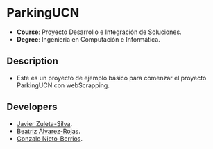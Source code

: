 # ParkingUCN
- **Course**: Proyecto Desarrollo e Integración de Soluciones.
- **Degree**: Ingeniería en Computación e Informática.

## Description
- Este es un proyecto de ejemplo básico para comenzar el proyecto ParkingUCN con webScrapping. 

## Developers
 - [Javier Zuleta-Silva]().
 - [Beatriz Álvarez-Rojas]().
 - [Gonzalo Nieto-Berrios]().
